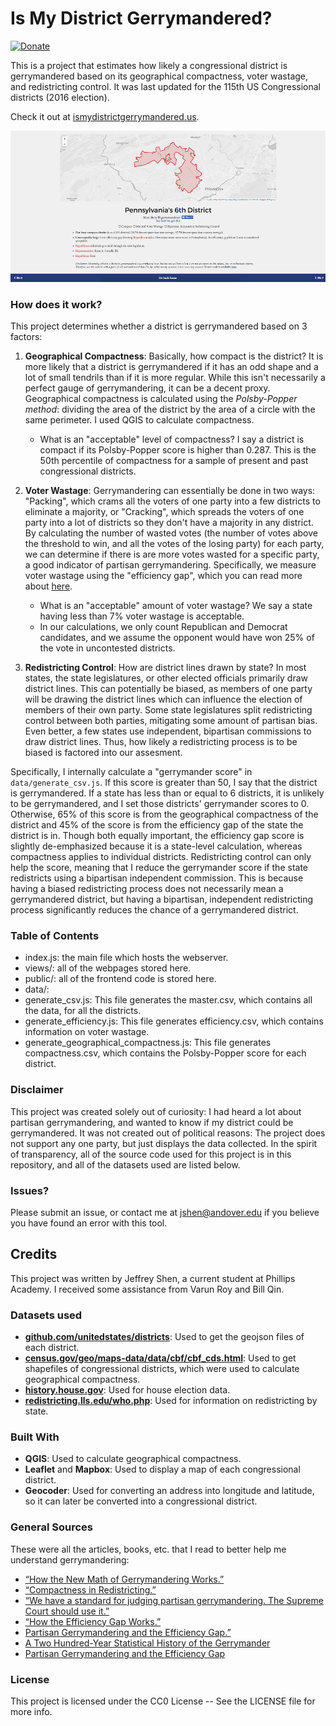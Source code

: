 # Is My District Gerrymandered?

[![Donate](https://img.shields.io/badge/Donate-PayPal-green.svg)](https://www.paypal.com/cgi-bin/webscr?cmd=_s-xclick&hosted_button_id=TYZQFQ46HNQE6)

This is a project that estimates how likely a congressional district is gerrymandered based on its geographical compactness, voter wastage, and redistricting control. It was last updated for the 115th US Congressional districts (2016 election).

Check it out at [ismydistrictgerrymandered.us](http://ismydistrictgerrymandered.us).

![Screenshot of the app](misc/demo.png)

### How does it work?

This project determines whether a district is gerrymandered based on 3 factors:

1. **Geographical Compactness**: Basically, how compact is the district? It is more likely that a district is gerrymandered if it has an odd shape and a lot of small tendrils than if it is more regular. While this isn't necessarily a perfect gauge of gerrymandering, it can be a decent proxy. Geographical compactness is calculated using the *Polsby-Popper method*: dividing the area of the district by the area of a circle with the same perimeter. I used QGIS to calculate compactness.

    * What is an "acceptable" level of compactness? I say a district is compact if its Polsby-Popper score is higher than 0.287. This is the 50th percentile of compactness for a sample of present and past congressional districts.


2. **Voter Wastage**: Gerrymandering can essentially be done in two ways: "Packing", which crams all the voters of one party into a few districts to eliminate a majority, or "Cracking", which spreads the voters of one party into a lot of districts so they don't have a majority in any district. By calculating the number of wasted votes (the number of votes above the threshold to win, and all the votes of the losing party) for each party, we can determine if there is are more votes wasted for a specific party, a good indicator of partisan gerrymandering. Specifically, we measure voter wastage using the "efficiency gap", which you can read more about [here](https://www.brennancenter.org/sites/default/files/legal-work/How_the_Efficiency_Gap_Standard_Works.pdf).

    * What is an "acceptable" amount of voter wastage? We say a state having less than 7% voter wastage is acceptable.
    * In our calculations, we only count Republican and Democrat candidates, and we assume the opponent would have won 25% of the vote in uncontested districts.


3. **Redistricting Control**: How are district lines drawn by state? In most states, the state legislatures, or other elected officials primarily draw district lines. This can potentially be biased, as members of one party will be drawing the district lines which can influence the election of members of their own party. Some state legislatures split redistricting control between both parties, mitigating some amount of partisan bias. Even better, a few states use independent, bipartisan commissions to draw district lines. Thus, how likely a redistricting process is to be biased is factored into our assesment.  

Specifically, I internally calculate a "gerrymander score" in `data/generate_csv.js`. If this score is greater than 50, I say that the district is gerrymandered. If a state has less than or equal to 6 districts, it is unlikely to be gerrymandered, and I set those districts' gerrymander scores to 0. Otherwise, 65% of this score is from the geographical compactness of the district and 45% of the score is from the efficiency gap of the state the district is in. Though both equally important, the efficiency gap score is slightly de-emphasized because it is a state-level calculation, whereas compactness applies to individual districts. Redistricting control can only help the score, meaning that I reduce the gerrymander score if the state redistricts using a bipartisan independent commission. This is because having a biased redistricting process does not necessarily mean a gerrymandered district, but having a bipartisan, independent redistricting process significantly reduces the chance of a gerrymandered district.

### Table of Contents

*   index.js: the main file which hosts the webserver.
*   views/: all of the webpages stored here.
*   public/: all of the frontend code is stored here.
*   data/:
  * generate_csv.js: This file generates the master.csv, which contains all the data, for all the districts.
  * generate_efficiency.js: This file generates efficiency.csv, which contains information on voter wastage.
  * generate_geographical_compactness.js: This file generates compactness.csv, which contains the Polsby-Popper score for each district.

### Disclaimer

This project was created solely out of curiosity: I had heard a lot about partisan gerrymandering, and wanted to know if my district could be gerrymandered. It was not created out of political reasons: The project does not support any one party, but just displays the data collected. In the spirit of transparency, all of the source code used for this project is in this repository, and all of the datasets used are listed below.

### Issues?

Please submit an issue, or contact me at jshen@andover.edu if you believe you have found an error with this tool.

## Credits

This project was written by Jeffrey Shen, a current student at Phillips Academy. I received some assistance from Varun Roy and Bill Qin.

### Datasets used

*   **[github.com/unitedstates/districts](https://github.com/unitedstates/districts)**: Used to get the geojson files of each district.
* **[census.gov/geo/maps-data/data/cbf/cbf_cds.html](https://www.census.gov/geo/maps-data/data/cbf/cbf_cds.html)**: Used to get shapefiles of congressional districts, which were used to calculate geographical compactness.
*   **[history.house.gov](http://history.house.gov/Institution/Election-Statistics/Election-Statistics/)**: Used for house election data.
*   **[redistricting.lls.edu/who.php](http://redistricting.lls.edu/who.php)**: Used for information on redistricting by state.

### Built With

*   **QGIS**: Used to calculate geographical compactness.
*   **Leaflet** and **Mapbox**: Used to display a map of each congressional district.
*   **Geocoder**: Used for converting an address into longitude and latitude, so it can later be converted into a congressional district.

### General Sources
These were all the articles, books, etc. that I read to better help me understand gerrymandering:

*   [“How the New Math of Gerrymandering Works.”](https://www.nytimes.com/interactive/2017/10/03/upshot/how-the-new-math-of-gerrymandering-works-supreme-court.html)
*   [“Compactness in Redistricting.”](http://www.theseventhstate.com/?tag=polsby-popper)
*   [“We have a standard for judging partisan gerrymandering. The Supreme Court should use it.”](https://www.washingtonpost.com/news/monkey-cage/wp/2017/02/02/we-have-a-standard-for-judging-partisan-gerrymandering-the-supreme-court-should-use-it/?utm_term=.6d7324399dee)
*   [“How the Efficiency Gap Works.”](https://www.brennancenter.org/sites/default/files/legal-work/How_the_Efficiency_Gap_Standard_Works.pdf)
*   [Partisan Gerrymandering and the Efficiency Gap.”](https://papers.ssrn.com/sol3/papers.cfm?abstract_id=2457468)
*   [A Two Hundred-Year Statistical History of the Gerrymander](https://pdfs.semanticscholar.org/e6b9/c6767f87de38e549242e84b60db685118f8c.pdf)
*   [Partisan Gerrymandering and the Efficiency Gap](https://chicagounbound.uchicago.edu/cgi/viewcontent.cgi?referer=https://www.google.com/&httpsredir=1&article=1946&context=public_law_and_legal_theory)

### License

This project is licensed under the CC0 License -- See the LICENSE file for more info.
